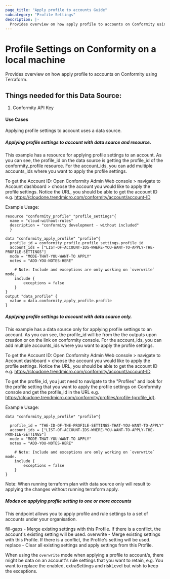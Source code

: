 ```yaml
---
page_title: "Apply profile to accounts Guide"
subcategory: "Profile Settings"
description: |-
  Provides overview on how apply profile to accounts on Conformity using Terraform.
---
```


# Profile Settings on Conformity on a local machine
  Provides overview on how apply profile to accounts on Conformity using Terraform.

## Things needed for this Data Source:
1. Conformity API Key

#### Use Cases
Applying profile settings to account uses a data source.

##### Applying profile settings to account with data source and resource.
This example has a resource for applying profile settings to an account. As you can see, the profile_id on the data source is getting the profile_id of the conformity_profile resource. For the account_ids, you can add multiple accounts_ids where you want to apply the profile settings.

To get the Account ID:
Open Conformity Admin Web console > navigate to Account dashboard > choose the account you would like to apply the profile settings.
Notice the URL, you should be able to get the account ID e.g. https://cloudone.trendmicro.com/conformity/account/account-ID

Example Usage:

```hcl
resource "conformity_profile" "profile_settings"{
  name = "cloud-without-rules"
  description = "conformity development - without included"
  }

data "conformity_apply_profile" "profile"{
  profile_id = conformity_profile.profile_settings.profile_id
  account_ids = ["LIST-OF-ACCOUNT-IDS-WHERE-YOU-WANT-TO-APPLY-THE-PROFILE-SETTINGS"]
  mode = "MODE-THAT-YOU-WANT-TO APPLY"
  notes = "ADD-YOU-NOTES-HERE"

    # Note: Include and exceptions are only working on `overwrite` mode.
    include {
        exceptions = false
    }
}
output "data_profile" {
  value = data.conformity_apply_profile.profile
}
```

##### Applying profile settings to account with data source only.
This example has a data source only for applying profile settings to an account. As you can see, the profile_id will be from the the outputs upon creation or on the link on conformity console. For the account_ids, you can add multiple accounts_ids where you want to apply the profile settings.

To get the Account ID:
Open Conformity Admin Web console > navigate to Account dashboard > choose the account you would like to apply the profile settings.
Notice the URL, you should be able to get the account ID e.g. https://cloudone.trendmicro.com/conformity/account/account-ID

To get the profile_id, you just need to navigate to the "Profiles" and look for the profile setting that you want to apply the profile settings on Conformity console and get the profile_id in the URL e.g. https://cloudone.trendmicro.com/conformity/profiles/profile:{profile_id}.

Example Usage:

```hcl
data "conformity_apply_profile" "profile"{

  profile_id = "THE-ID-OF-THE-PROFILE-SETTINGS-THAT-YOU-WANT-TO-APPLY"
  account_ids = ["LIST-OF-ACCOUNT-IDS-WHERE-YOU-WANT-TO-APPLY-THE-PROFILE-SETTINGS"]
  mode = "MODE-THAT-YOU-WANT-TO APPLY"
  notes = "ADD-YOU-NOTES-HERE"

    # Note: Include and exceptions are only working on `overwrite` mode.
    include {
        exceptions = false
    }
}
```
Note: When running terraform plan with data source only will result to applying the changes without running terraform apply.

##### Modes on applying profile setting to one or more accounts

This endpoint allows you to apply profile and rule settings to a set of accounts under your organisation.

fill-gaps -	Merge existing settings with this Profile. If there is a conflict, the account's existing setting will be used.
overwrite	- Merge existing settings with this Profile. If there is a conflict, the Profile's setting will be used.
replace	- Clear all existing settings and apply settings from this Profile.

When using the `overwrite` mode when applying a profile to account/s, there might be data on an account's rule settings that you want to retain, e.g. You want to replace the enabled, extraSettings and riskLevel but wish to keep the exceptions.